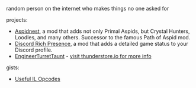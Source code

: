 random person on the internet who makes things no one asked for

projects:
- [Aspidnest](https://github.com/KaanGaming/Aspidnest), a mod that adds not only Primal Aspids, but Crystal Hunters, Loodles, and many others. Successor to the famous Path of Aspid mod.
- [Discord Rich Presence](https://github.com/KaanGaming/HollowKnightDRPC), a mod that adds a detailed game status to your Discord profile.
- [EngineerTurretTaunt](https://github.com/KaanGaming/EngineerTurretTaunt) - [visit thunderstore.io for more info](https://thunderstore.io/package/kanggamming/Engineer_Turret_Taunt/)

gists:
- [Useful IL Opcodes](https://gist.github.com/KaanGaming/32492e2144c549b22d8eae516d550c8e)
